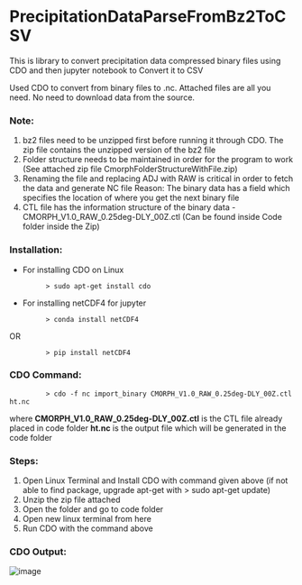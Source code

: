 # PrecipitationDataParseFromBz2ToCSV
This is library to convert precipitation data compressed binary files using CDO and then jupyter notebook to Convert it to CSV

Used CDO to convert from binary files to .nc. Attached files are all you need. No need to download data from the source.

### Note:
1. bz2 files need to be unzipped first before running it through CDO. The zip file contains the unzipped version of the bz2 file  
2. Folder structure needs to be maintained in order for the program to work (See attached zip file CmorphFolderStructureWithFile.zip)
3. Renaming the file and replacing ADJ with RAW is critical in order to fetch the data and generate NC file
          Reason: The binary data has a field which specifies the location of where you get the next binary file
4. CTL file has the information structure of the binary data - CMORPH_V1.0_RAW_0.25deg-DLY_00Z.ctl (Can be found inside Code folder inside the Zip)

### Installation:
* For installing CDO on Linux
```
         > sudo apt-get install cdo
```
* For installing netCDF4 for jupyter
```
         > conda install netCDF4
```
OR
```
         > pip install netCDF4
```

### CDO Command:
```
         > cdo -f nc import_binary CMORPH_V1.0_RAW_0.25deg-DLY_00Z.ctl ht.nc
```
   where
          **CMORPH_V1.0_RAW_0.25deg-DLY_00Z.ctl** is the CTL file already placed in code folder
          **ht.nc** is the output file which will be generated in the code folder      

### Steps:
1. Open Linux Terminal and Install CDO with command given above (if not able to find package, upgrade apt-get with > sudo apt-get update)
2. Unzip the zip file attached
3. Open the folder and go to code folder
4. Open new linux terminal from here
5. Run CDO with the command above

### CDO Output:
![image](https://user-images.githubusercontent.com/28019983/66250450-7a862880-e760-11e9-8947-c3d72d7b01e8.png)
